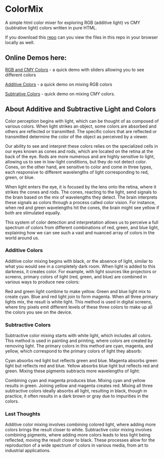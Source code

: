 # ColorMix

A simple html color mixer for exploring RGB (additive light) vs CMY (subtrative light) colors written in pure HTML.

If you download this [repo](https://github.com/deftio/ColorMix) can you view the files in this repo in your browser locally as well.

## Online Demos here:

[RGB and CMY Colors](https://deftio.github.io/ColorMix/colors.html) - a quick demo with sliders allowing you to see different colors

[Additive Colors](https://deftio.github.io/ColorMix/additive.html ) - a quick demo on mixing RGB colors

[Subtrative Colors](https://deftio.github.com/ColorMix/subatractive.html) - quick demo on mixing CMY colors.

## About Additive and Subtractive Light and Colors
Color perception begins with light, which can be thought of as composed of various colors. When light strikes an object, some colors are absorbed and others are reflected or transmitted. The specific colors that are reflected or transmitted determine the color of the object as perceived by a viewer.

Our ability to see and interpret these colors relies on the specialized cells in our eyes known as cones and rods, which are located on the retina at the back of the eye. Rods are more numerous and are highly sensitive to light, allowing us to see in low-light conditions, but they do not detect color. Cones, on the other hand, are sensitive to color and come in three types, each responsive to different wavelengths of light corresponding to red, green, or blue.

When light enters the eye, it is focused by the lens onto the retina, where it strikes the cones and rods. The cones, reacting to the light, send signals to the brain based on the mix of wavelengths they detect. The brain interprets these signals as colors through a process called color vision. For instance, when red and green wavelengths hit the cones, the brain might see yellow if both are stimulated equally.

This system of color detection and interpretation allows us to perceive a full spectrum of colors from different combinations of red, green, and blue light, explaining how we can see such a vast and nuanced array of colors in the world around us.

### Additive Colors
Additive color mixing begins with black, or the absence of light, similar to what you would see in a completely dark room. When light is added to this darkness, it creates color. For example, with light sources like projectors or screens, primary colors of light (red, green, and blue) are combined in various ways to produce new colors:

Red and green light combine to make yellow.
Green and blue light mix to create cyan.
Blue and red light join to form magenta.
When all three primary lights mix, the result is white light. This method is used in digital screens, where tiny pixels emit different levels of these three colors to make up all the colors you see on the device.

### Subtractive Colors
Subtractive color mixing starts with white light, which includes all colors. This method is used in painting and printing, where colors are created by removing light. The primary colors in this method are cyan, magenta, and yellow, which correspond to the primary colors of light they absorb:

Cyan absorbs red light but reflects green and blue.
Magenta absorbs green light but reflects red and blue.
Yellow absorbs blue light but reflects red and green.
Mixing these pigments subtracts more wavelengths of light:

Combining cyan and magenta produces blue.
Mixing cyan and yellow results in green.
Joining yellow and magenta creates red.
Mixing all three subtractive colors ideally absorbs all light, resulting in black, though in practice, it often results in a dark brown or gray due to impurities in the colors.

### Last Thoughts

Additive color mixing involves combining colored light, where adding more colors brings the result closer to white.
Subtractive color mixing involves combining pigments, where adding more colors leads to less light being reflected, moving the result closer to black.
These processes allow for the reproduction of a wide spectrum of colors in various media, from art to industrial applications.

